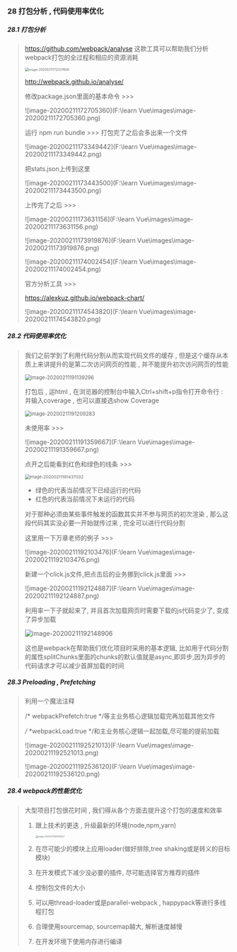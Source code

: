 ### 28 打包分析 , 代码使用率优化

##### 28.1 打包分析

> https://github.com/webpack/analyse
> 这款工具可以帮助我们分析webpack打包的全过程和相应的资源消耗
>
> <img src="F:\learn Vue\images\image-20200211172337606.png" alt="image-20200211172337606" style="zoom:50%;" />
>
> http://webpack.github.io/analyse/
>
> 修改package.json里面的基本命令 >>>
>
> ![image-20200211172705360](F:\learn Vue\images\image-20200211172705360.png)
>
> 运行 npm run bundle >>> 打包完了之后会多出来一个文件
>
> ![image-20200211173349442](F:\learn Vue\images\image-20200211173349442.png)
>
> 把stats.json上传到这里
>
> ![image-20200211173443500](F:\learn Vue\images\image-20200211173443500.png)
>
> 上传完了之后 >>> 
>
> ![image-20200211173631156](F:\learn Vue\images\image-20200211173631156.png)
>
> ![image-20200211173919876](F:\learn Vue\images\image-20200211173919876.png)
>
> ![image-20200211174002454](F:\learn Vue\images\image-20200211174002454.png)
>
> 官方分析工具 >>>
>
> https://alexkuz.github.io/webpack-chart/
>
> ![image-20200211174543820](F:\learn Vue\images\image-20200211174543820.png)

##### 28.2 代码使用率优化

> 我们之前学到了利用代码分割从而实现代码文件的缓存 , 但是这个缓存从本质上来讲提升的是第二次访问网页的性能 , 并不能提升初次访问网页的性能
>
> <img src="F:\learn Vue\images\image-20200211191139296.png" alt="image-20200211191139296" style="zoom:80%;" />
>
> 打包后 , 运html , 在浏览器的控制台中输入Ctrl+shift+p指令打开命令行 : 并输入coverage , 也可以直接选show Coverage
>
> <img src="F:\learn Vue\images\image-20200211191209283.png" alt="image-20200211191209283" style="zoom:80%;" />
>
> 未使用率 >>>
>
> ![image-20200211191359667](F:\learn Vue\images\image-20200211191359667.png)
>
> 点开之后能看到红色和绿色的线条 >>>
>
> <img src="F:\learn Vue\images\image-20200211191437032.png" alt="image-20200211191437032" style="zoom:67%;" />
>
> - 绿色的代表当前情况下已经运行的代码
> - 红色的代表当前情况下未运行的代码
>
> 对于那种必须由某些事件触发的函数其实并不参与网页的初次渲染 , 那么这段代码其实没必要一开始就传过来 , 完全可以进行代码分割
>
> 这里用一下万章老师的例子 >>>
>
> ![image-20200211192103476](F:\learn Vue\images\image-20200211192103476.png)
>
> 新建一个click.js文件,把点击后的业务挪到click.js里面 >>>
>
> ![image-20200211192124887](F:\learn Vue\images\image-20200211192124887.png)
>
> 利用率一下子就起来了, 并且首次加载网页时需要下载的js代码变少了, 变成了异步加载
>
> ![image-20200211192148906](C:\Users\王雨波\AppData\Roaming\Typora\typora-user-images\image-20200211192148906.png)
>
> 这也是webpack在帮助我们优化项目时采用的基本逻辑, 比如用于代码分割的属性splitChunks里面的chunks的默认值就是async,即异步,因为异步的代码请求才可以减少首屏加载的时间

##### 28.3 Preloading , Prefetching

> 利用一个魔法注释
>
> /* webpackPrefetch:true */等主业务核心逻辑加载完再加载其他文件
>
> */* *webpackLoad:true */和主业务核心逻辑一起加载,尽可能的提前加载
>
> ![image-20200211192521013](F:\learn Vue\images\image-20200211192521013.png)
>
> ![image-20200211192536120](F:\learn Vue\images\image-20200211192536120.png)

##### 28.4 webpack的性能优化

> 大型项目打包很花时间 , 我们得从各个方面去提升这个打包的速度和效率
>
> 1. 跟上技术的更迭 , 升级最新的环境(node,npm,yarn)
>
>    <img src="F:\learn Vue\images\image-20200211194359527.png" alt="image-20200211194359527" style="zoom: 33%;" />
>
> 2. 在尽可能少的模块上应用loader(做好排除,tree shaking或是转义的目标模块)
>
> 3. 在开发模式下减少没必要的插件, 尽可能选择官方推荐的插件
>
> 4. 控制包文件的大小
>
> 5. 可以用thread-loader或是parallel-webpack , happypack等进行多线程打包
>
> 6. 合理使用sourcemap, sourcemap越大, 解析速度越慢
>
> 7. 在开发环境下使用内存进行编译